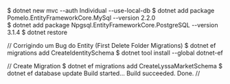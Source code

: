 $ dotnet new mvc --auth Individual --use-local-db
$ dotnet add package Pomelo.EntityFrameworkCore.MySql --version 2.2.0  
$ dotnet add package Npgsql.EntityFrameworkCore.PostgreSQL --version 3.1.4
$ dotnet restore

// Corrigindo um Bug do Entity (First Delete Folder Migrations)
$ dotnet ef migrations add CreateIdentitySchema
$ dotnet tool install --global dotnet-ef

// Create Migration
$ dotnet ef migrations add CreateLyssaMarketSchema
$ dotnet ef database update
    Build started...
    Build succeeded.
    Done.
// 
